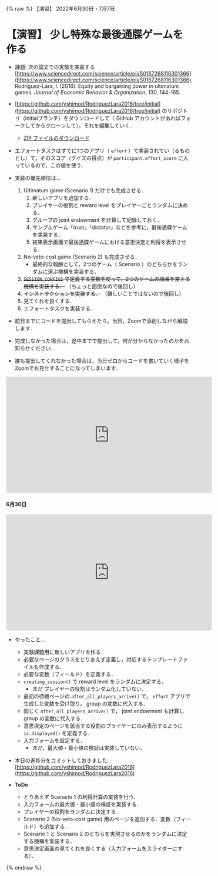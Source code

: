 {% raw %}
【演習】 2022年6月30日・7月7日

# 【演習】 少し特殊な最後通牒ゲームを作る

- 課題: 次の論文での実験を実装する  
[https://www.sciencedirect.com/science/article/pii/S0167268116301366](https://www.sciencedirect.com/science/article/pii/S0167268116301366)  
Rodriguez-Lara, I. (2016). Equity and bargaining power in ultimatum games.
*Journal of Economic Behavior & Organization*, 130, 144-165.


- [https://github.com/yshimod/RodriguezLara2016/tree/initial](https://github.com/yshimod/RodriguezLara2016/tree/initial) のリポジトリ（initialブランチ）をダウンロードして（ GitHub アカウントがあればフォークしてからクローンして），それを編集していく．

    - [ZIP ファイルのダウンロード](https://github.com/yshimod/RodriguezLara2016/archive/refs/heads/initial.zip)


- エフォートタスクはすでに1つのアプリ（ `effort` ）で実装されてい（るものとし）て，そのスコア（クイズの得点）が `participant.effort_score` に入っているので，この値を使う．

- 実装の優先順位は...
    1. Ultimatum game (Scenario 1) だけでも完成させる．
        1. 新しいアプリを追加する．
        1. プレイヤーの役割と reward level をプレイヤーごとランダムに決める．
        1. グループの joint endowment を計算して記録しておく．
        1. サンプルゲーム「trust」「dictator」などを参考に，最後通牒ゲームを実装する．
        1. 結果表示画面で最後通牒ゲームにおける意思決定と利得を表示させる．
    1. No-veto-cost game (Scenario 2) も完成させる．
        - 最終的な報酬として，2つのゲーム（ Scenario ）のどちらかをランダムに選ぶ機構を実装する．
    1. ~~`SESSION_CONFIGS` で定義する変数を使って，2つのゲームの順番を変える機構を実装する．~~ （ちょっと面倒なので後回し）
    1. ~~インストラクションを実装する．~~ （難しいことではないので後回し）
    1. 見てくれを良くする．
    1. エフォートタスクを実装する．


- 前日までにコードを提出してもらえたら，当日，Zoomで添削しながら解説します．

- 完成しなかった場合は，途中までで提出して，何が分からなかったのかをお知らせください．

- 誰も提出してくれなかった場合は，当日ゼロからコードを書いていく様子をZoomでお見せすることになってしまいます．


<p class="ytubevideo"><iframe width="560" height="315" src="https://www.youtube.com/embed/nZLnngQsWes?rel=0&enablejsapi=1&origin=https://yshimod.github.io/" title="YouTube video player" frameborder="0" allow="accelerometer; autoplay; clipboard-write; encrypted-media; gyroscope; picture-in-picture" allowfullscreen></iframe></p>



#### 6月30日

<p class="ytubevideo"><iframe width="560" height="315" src="https://www.youtube.com/embed/ka8scVX9YzY?rel=0&enablejsapi=1&origin=https://yshimod.github.io/" title="YouTube video player" frameborder="0" allow="accelerometer; autoplay; clipboard-write; encrypted-media; gyroscope; picture-in-picture" allowfullscreen></iframe></p>


- やったこと...
    - 実験課題用に新しいアプリを作る．
    - 必要なページのクラスをとりあえず定義し，対応するテンプレートファイルも作成する．
    - 必要な変数（フィールド）を定義する．
    - `creating_session()` で reward level をランダムに決定する．
        - まだ プレイヤーの役割はランダム化していない．
    - 最初の待機ページの `after_all_players_arrive()` で， `effort` アプリで生成した変数を受け取り， group の変数に代入する．
    - 同じく `after_all_players_arrive()` で， joint endowment も計算し group の変数に代入する．
    - 意思決定のページを該当する役割のプライヤーにのみ表示するように `is_displayed()` を定義する．
    - 入力フォームを設定する．
        - まだ，最大値・最小値の検証は実装していない．
- 本日の進捗分をコミットしておきました: [https://github.com/yshimod/RodriguezLara2016](https://github.com/yshimod/RodriguezLara2016)


- **ToDo**
    - とりあえず Scenario 1 の利得計算の実装を行う．
    - 入力フォームの最大値・最小値の検証を実装する．
    - プレイヤーの役割をランダムに決定する．
    - Scenario 2 (No-veto-cost game) 用のページを追加する．変数（フィールド）も追加する．
    - Scenario 1 と Scenario 2 のどちらを実現させるのかをランダムに決定する機構を実装する．
    - 意思決定画面の見てくれを良くする（入力フォームをスライダーにする）．



{% endraw %}
